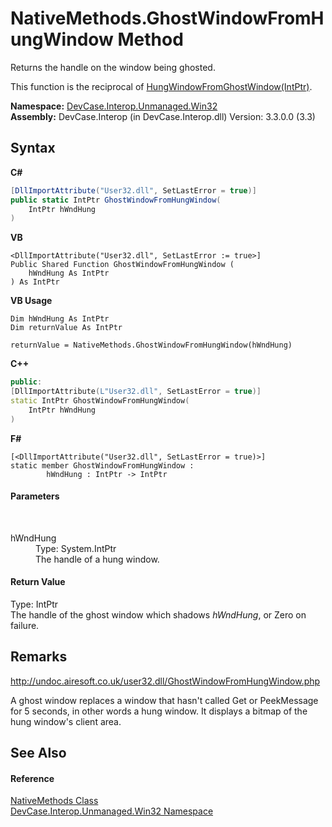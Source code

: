 # NativeMethods.GhostWindowFromHungWindow Method 
 

Returns the handle on the window being ghosted. 

 This function is the reciprocal of <a href="M_DevCase_Interop_Unmanaged_Win32_NativeMethods_HungWindowFromGhostWindow">HungWindowFromGhostWindow(IntPtr)</a>.

**Namespace:**&nbsp;<a href="N_DevCase_Interop_Unmanaged_Win32">DevCase.Interop.Unmanaged.Win32</a><br />**Assembly:**&nbsp;DevCase.Interop (in DevCase.Interop.dll) Version: 3.3.0.0 (3.3)

## Syntax

**C#**<br />
``` C#
[DllImportAttribute("User32.dll", SetLastError = true)]
public static IntPtr GhostWindowFromHungWindow(
	IntPtr hWndHung
)
```

**VB**<br />
``` VB
<DllImportAttribute("User32.dll", SetLastError := true>]
Public Shared Function GhostWindowFromHungWindow ( 
	hWndHung As IntPtr
) As IntPtr
```

**VB Usage**<br />
``` VB Usage
Dim hWndHung As IntPtr
Dim returnValue As IntPtr

returnValue = NativeMethods.GhostWindowFromHungWindow(hWndHung)
```

**C++**<br />
``` C++
public:
[DllImportAttribute(L"User32.dll", SetLastError = true)]
static IntPtr GhostWindowFromHungWindow(
	IntPtr hWndHung
)
```

**F#**<br />
``` F#
[<DllImportAttribute("User32.dll", SetLastError = true)>]
static member GhostWindowFromHungWindow : 
        hWndHung : IntPtr -> IntPtr 

```


#### Parameters
&nbsp;<dl><dt>hWndHung</dt><dd>Type: System.IntPtr<br />The handle of a hung window.</dd></dl>

#### Return Value
Type: IntPtr<br />The handle of the ghost window which shadows *hWndHung*, or Zero on failure.

## Remarks
<a href="http://undoc.airesoft.co.uk/user32.dll/GhostWindowFromHungWindow.php" target="_blank">http://undoc.airesoft.co.uk/user32.dll/GhostWindowFromHungWindow.php</a>

 A ghost window replaces a window that hasn't called Get or PeekMessage for 5 seconds, in other words a hung window. It displays a bitmap of the hung window's client area.

## See Also


#### Reference
<a href="T_DevCase_Interop_Unmanaged_Win32_NativeMethods">NativeMethods Class</a><br /><a href="N_DevCase_Interop_Unmanaged_Win32">DevCase.Interop.Unmanaged.Win32 Namespace</a><br />